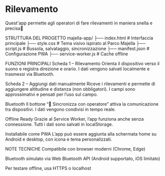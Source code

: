 # Rilevamento
Quest'app permette agli operatori di fare rilevamenti in maniera snella e precisa🧭

STRUTTURA DEL PROGETTO 
majella-app/
├── index.html              # Interfaccia principale
├── style.css              # Tema visivo ispirato al Parco Majella
├── script.js              # Bussola, salvataggio, sincronizzazione
├── manifest.json          # Configurazione PWA
├── service-worker.js      # Cache offline 


FUNZIONI PRINCIPALI 
Scheda 1 – Rilevamento Orienta il dispositivo verso il suono e registra direzione e orario. I dati vengono salvati localmente e trasmessi via Bluetooth.

Scheda 2 – Aggiungi dati manualmente Riceve i rilevamenti e permette di aggiungere altitudine e distanza (non obbligatori). I campi sono approssimativi e pensati per l’uso sul campo.

Bluetooth Il bottone “📡 Sincronizza con operatore” attiva la comunicazione tra dispositivi. I dati vengono condivisi in tempo reale.

Offline Ready Grazie al Service Worker, l’app funziona anche senza connessione. Tutti i dati sono salvati in localStorage.

Installabile come PWA L’app può essere aggiunta alla schermata home su Android e desktop, con icona e tema personalizzati.

NOTE TECNICHE 
Compatibile con browser moderni (Chrome, Edge)

Bluetooth simulato via Web Bluetooth API (Android supportato, iOS limitato)

Per testare offline, usa HTTPS o localhost
